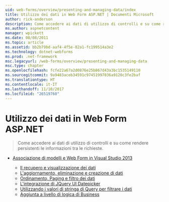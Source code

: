 ```yaml
---
uid: web-forms/overview/presenting-and-managing-data/index
title: Utilizzo dei dati in Web Form ASP.NET | Documenti Microsoft
author: rick-anderson
description: Come accedere ai dati di utilizzo di controlli e su come rendere persistenti le informazioni tra le richieste.
ms.author: aspnetcontent
manager: wpickett
ms.date: 08/08/2011
ms.topic: article
ms.assetid: bb2b79bd-aaf4-4f5e-82a1-fc199514a3e2
ms.technology: dotnet-webforms
ms.prod: .net-framework
msc.legacyurl: /web-forms/overview/presenting-and-managing-data
msc.type: chapter
ms.openlocfilehash: fcfe22a67a2d0876e25b867d43a3bc1535149110
ms.sourcegitcommit: 9a9483aceb34591c97451997036a9120c3fe2baf
ms.translationtype: HT
ms.contentlocale: it-IT
ms.lasthandoff: 11/10/2017
ms.locfileid: "26519760"
---
```

<a name="working-with-data-in-aspnet-web-forms"></a>Utilizzo dei dati in Web Form ASP.NET
====================
> Come accedere ai dati di utilizzo di controlli e su come rendere persistenti le informazioni tra le richieste.


- [Associazione di modelli e Web Form in Visual Studio 2013](model-binding/index.md)

    - [Il recupero e visualizzazione dei dati](model-binding/retrieving-data.md)
    - [L'aggiornamento, eliminazione e creazione di dati](model-binding/updating-deleting-and-creating-data.md)
    - [Ordinamento, Paging e filtro dei dati](model-binding/sorting-paging-and-filtering-data.md)
    - [L'integrazione di JQuery UI Datepicker](model-binding/integrating-jquery-ui.md)
    - [Utilizzando i valori di stringa di Query per filtrare i dati](model-binding/using-query-string-values-to-retrieve-data.md)
    - [Aggiunta a livello di logica di Business](model-binding/adding-business-logic-layer.md)
